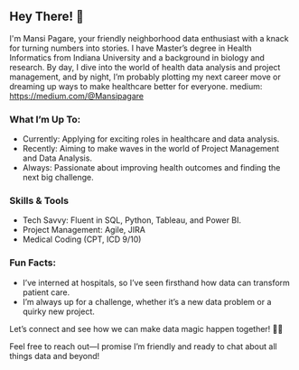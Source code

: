 ## Hey There! 👋

I'm Mansi Pagare, your friendly neighborhood data enthusiast with a knack for turning numbers into stories. I have Master’s degree in Health Informatics from Indiana University and a background in biology and research.
By day, I dive into the world of health data analysis and project management, and by night, I’m probably plotting my next career move or dreaming up ways to make healthcare better for everyone.
medium: https://medium.com/@Mansipagare

### What I’m Up To:
- Currently: Applying for exciting roles in healthcare and data analysis.
- Recently: Aiming to make waves in the world of Project Management and Data Analysis.
- Always: Passionate about improving health outcomes and finding the next big challenge.

### Skills & Tools
- Tech Savvy: Fluent in SQL, Python, Tableau, and Power BI.
- Project Management: Agile, JIRA
- Medical Coding (CPT, ICD 9/10)

### Fun Facts:
- I’ve interned at hospitals, so I’ve seen firsthand how data can transform patient care.
- I’m always up for a challenge, whether it’s a new data problem or a quirky new project.

Let’s connect and see how we can make data magic happen together! 🚀✨

Feel free to reach out—I promise I’m friendly and ready to chat about all things data and beyond!
